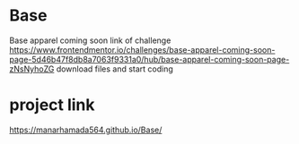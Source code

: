 # Base
Base apparel  coming soon
link of challenge 
https://www.frontendmentor.io/challenges/base-apparel-coming-soon-page-5d46b47f8db8a7063f9331a0/hub/base-apparel-coming-soon-page-zNsNyhoZG
download files and start coding

# project link
https://manarhamada564.github.io/Base/

